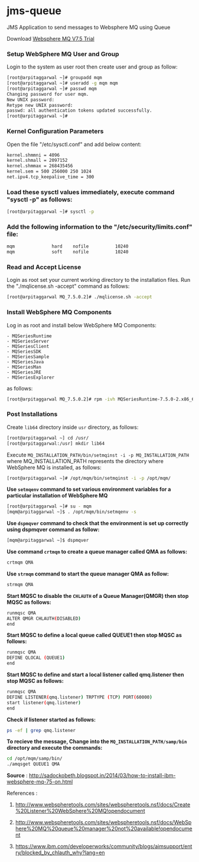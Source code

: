 # jms-queue
JMS Application to send messages to Websphere MQ using Queue

Download [Websphere MQ V7.5 Trial][1]

[1]: https://www-01.ibm.com/marketing/iwm/iwm/web/reg/pick.do?source=ESD-WSMQ-EVAL&S_TACT=109J84RW&S_CMP=web_ibm_ws_xx_bt_wshome&lang=en_US

### Setup WebSphere MQ User and Group

Login to the system as user root then create user and group as follow:
```bash
[root@arpitaggarwal ~]# groupadd mqm
[root@arpitaggarwal ~]# useradd -g mqm mqm
[root@arpitaggarwal ~]# passwd mqm
Changing password for user mqm.
New UNIX password:
Retype new UNIX password:
passwd: all authentication tokens updated successfully.
[root@arpitaggarwal ~]#
```

### Kernel Configuration Parameters
Open the file "/etc/sysctl.conf" and add below content:
```bash
kernel.shmmni = 4096
kernel.shmall = 2097152
kernel.shmmax = 268435456
kernel.sem = 500 256000 250 1024
net.ipv4.tcp_keepalive_time = 300
```

### Load these sysctl values immediately, execute command "sysctl -p" as follows:
```bash
[root@arpitaggarwal ~]# sysctl -p
```

### Add the following information to the "/etc/security/limits.conf" file:
```bash
mqm              hard    nofile          10240
mqm              soft    nofile          10240
```

### Read and Accept License
Login as root set your current working directory to the installation files. Run the "./mqlicense.sh -accept" command as follows:
```bash
[root@arpitaggarwal MQ_7.5.0.2]# ./mqlicense.sh -accept
```

### Install WebSphere MQ Components
Log in as root and install below WebSphere MQ Components: 
   
    - MQSeriesRuntime
    - MQSeriesServer
    - MQSeriesClient
    - MQSeriesSDK
    - MQSeriesSample
    - MQSeriesJava
    - MQSeriesMan
    - MQSeriesJRE
    - MQSeriesExplorer
    
   
as follows:

```bash
[root@arpitaggarwal MQ_7.5.0.2]# rpm -ivh MQSeriesRuntime-7.5.0-2.x86_64.rpm
```

### Post Installations

Create ```lib64``` directory inside ```usr``` directory, as follows:
```bash 
[root@arpitaggarwal ~] cd /usr/
[root@arpitaggarwal:/usr] mkdir lib64
```

Execute ```MQ_INSTALLATION_PATH/bin/setmqinst -i -p MQ_INSTALLATION_PATH``` where MQ_INSTALLATION_PATH represents the directory where WebSphere MQ is installed, as follows:

```bash
[root@arpitaggarwal ~]# /opt/mqm/bin/setmqinst -i -p /opt/mqm/
```

**Use ```setmqenv``` command to set various environment variables for a particular installation of WebSphere MQ**

```bash
[root@arpitaggarwal ~]# su - mqm
[mqm@arpitaggarwal ~]$ . /opt/mqm/bin/setmqenv -s
```

**Use ```dspmqver``` command to check that the environment is set up correctly using dspmqver command as follow:**

```bash
[mqm@arpitaggarwal ~]$ dspmqver
```

**Use command ```crtmqm``` to create a queue manager called QMA as follows:**

```bash 
crtmqm QMA
```

**Use ```strmqm``` command to start the queue manager QMA as follow:** 
```bash
strmqm QMA
```

**Start MQSC to disable the ```CHLAUTH``` of a Queue Manager(QMGR) then stop MQSC as follows:** 

```bash 
runmqsc QMA
ALTER QMGR CHLAUTH(DISABLED)
end
```


**Start MQSC to define a local queue called QUEUE1 then stop MQSC as follows:** 

```bash 
runmqsc QMA
DEFINE QLOCAL (QUEUE1)
end
```

**Start MQSC to define and start a local listener called qmq.listener then stop MQSC as follows:** 

```bash
runmqsc QMA
DEFINE LISTENER(qmq.listener) TRPTYPE (TCP) PORT(60000)
start listener(qmq.listener)
end
```

**Check if listener started as follows:** 

```bash
ps -ef | grep qmq.listener
```

**To recieve the message, Change into the ```MQ_INSTALLATION_PATH/samp/bin``` directory and execute the commands:**

```bash
cd /opt/mqm/samp/bin/
./amqsget QUEUE1 QMA
```

**Source** : http://sadockobeth.blogspot.in/2014/03/how-to-install-ibm-websphere-mq-75-on.html

References : 

1. http://www.webspheretools.com/sites/webspheretools.nsf/docs/Create%20Listener%20WebSphere%20MQ!opendocument

2. http://www.webspheretools.com/sites/webspheretools.nsf/docs/WebSphere%20MQ%20queue%20manager%20not%20available!opendocument


3. https://www.ibm.com/developerworks/community/blogs/aimsupport/entry/blocked_by_chlauth_why?lang=en


